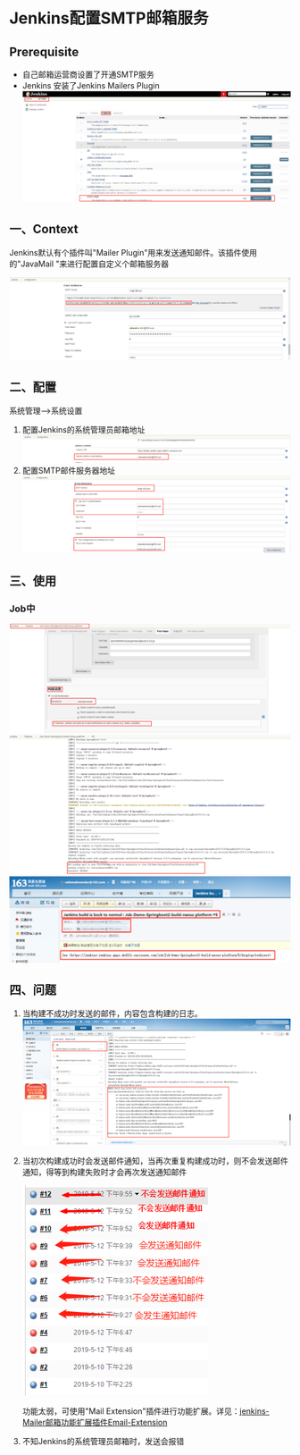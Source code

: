 # Jenkins配置SMTP邮箱服务

## Prerequisite

* 自己邮箱运营商设置了开通SMTP服务
* Jenkins 安装了Jenkins Mailers Plugin
    ![](../assets/jenkins-配置SMTP邮箱服务-1.png)

## 一、Context
Jenkins默认有个插件叫"Mailer Plugin"用来发送通知邮件。该插件使用的"JavaMail "来进行配置自定义个邮箱服务器 

![](../assets/jenkins-配置SMTP邮箱服务-2.png)

## 二、配置
系统管理-->系统设置
1. 配置Jenkins的系统管理员邮箱地址
    ![](../assets/jenkins-配置SMTP邮箱服务-3.png)
2. 配置SMTP邮件服务器地址
    ![](../assets/jenkins-配置SMTP邮箱服务-4.png)
## 三、使用
### Job中

![](../assets/jenkins-配置SMTP邮箱服务-5.png)
![](../assets/jenkins-配置SMTP邮箱服务-6.png)
![](../assets/jenkins-配置SMTP邮箱服务-7.png)

## 四、问题

1. 当构建不成功时发送的邮件，内容包含构建的日志。
   ![](../assets/jenkins-配置SMTP邮箱服务-8.png)
2. 当初次构建成功时会发送邮件通知，当再次重复构建成功时，则不会发送邮件通知，得等到构建失败时才会再次发送通知邮件
   
    ![](../assets/jenkins-配置SMTP邮箱服务-9.png)

   功能太弱，可使用"Mail Extension"插件进行功能扩展。详见：[jenkins-Mailer邮箱功能扩展插件Email-Extension](origin/jenkins-Mailer邮箱功能扩展插件Email-Extension.md)
3. 不知Jenkins的系统管理员邮箱时，发送会报错